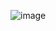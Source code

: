 ![image](https://github.com/Rahul-chaurasiya/Leetcode-Practice-Problem/assets/77222540/70b3bbfd-aacf-45d8-b2db-8225433e047d)
